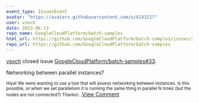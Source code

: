 ```yaml
---
event_type: IssuesEvent
avatar: "https://avatars.githubusercontent.com/u/814322?"
user: vsoch
date: 2023-06-13
repo_name: GoogleCloudPlatform/batch-samples
html_url: https://github.com/GoogleCloudPlatform/batch-samples/issues/33
repo_url: https://github.com/GoogleCloudPlatform/batch-samples
---
```


<a href='https://github.com/vsoch' target='_blank'>vsoch</a> closed issue <a href='https://github.com/GoogleCloudPlatform/batch-samples/issues/33' target='_blank'>GoogleCloudPlatform/batch-samples#33</a>.

<p>Networking between parallel instances?</p><small>Hiya! We were wanting to use a tool that will assess networking between instances. Is this possible, or when we set parallelism it is running the same thing in parallel N times (but the nodes are not connected?) Thanks!...</small><a href='https://github.com/GoogleCloudPlatform/batch-samples/issues/33' target='_blank'>View Comment</a>